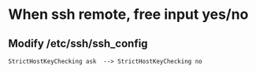 # When ssh remote, free input yes/no

## Modify /etc/ssh/ssh_config
	StrictHostKeyChecking ask  --> StrictHostKeyChecking no
